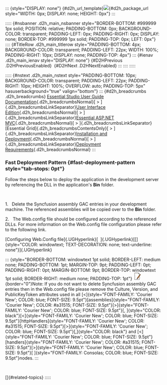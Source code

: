 ::: {style="DISPLAY: none"}
[](ms-xhelp:///?Id=d2h_url_template){#d2h_url_template}![](!package_url!){#d2h_package_url style="WIDTH: 0px; DISPLAY: none; HEIGHT: 0px"}
:::

::::: {#nsbanner .d2h_main_nsbanner style="BORDER-BOTTOM: #999999 1px solid; POSITION: relative; PADDING-BOTTOM: 0px; BACKGROUND-COLOR: transparent; PADDING-LEFT: 0px; PADDING-RIGHT: 0px; DISPLAY: none; BORDER-TOP: #999999 1px solid; PADDING-TOP: 0px; LEFT: 0px"}
:::: {#TitleRow .d2h_main_titlerow style="PADDING-BOTTOM: 4px; BACKGROUND-COLOR: transparent; PADDING-LEFT: 22px; WIDTH: 100%; PADDING-RIGHT: 10px; DISPLAY: none; PADDING-TOP: 4px"}
::: {#ienav .d2h_main_ienav style="DISPLAY: none"}
[](ms-xhelp:///?Id=7531480f-c4ae-47a4-94ae-080666cf1692){#D2HPrevious .D2HPreviousEnabled}  [](ms-xhelp:///?Id=4750f8ea-6a3e-4a61-84cd-f366af140751){#D2HNext .D2HNextEnabled}
:::
::::
:::::

::::: {#nstext .d2h_main_nstext style="PADDING-BOTTOM: 10px; BACKGROUND-COLOR: transparent; PADDING-LEFT: 22px; PADDING-RIGHT: 10px; HEIGHT: 100%; OVERFLOW: auto; PADDING-TOP: 5px" hasuserbackground="true" valign="bottom"}
::: {#d2h_breadcrumbs .d2h_breadcrumbs}
[Essential Studio User Guide Documentation](ms-xhelp:///?Id=12457748-09e3-4d74-a240-8e049cedf030){.d2h_breadcrumbsNormal}[ \> ]{.d2h_breadcrumbsLinkSeparator}[User Interface Edition](ms-xhelp:///?Id=c29296b7-531c-413b-a0ec-488ca1f7f669){.d2h_breadcrumbsNormal}[ \> ]{.d2h_breadcrumbsLinkSeparator}[Essential ASP.NET MVC](ms-xhelp:///?Id=4b14e7d1-65c4-4f67-b1aa-2c37709905a5){.d2h_breadcrumbsNormal}[ \> ]{.d2h_breadcrumbsLinkSeparator}[Essential Grid]{.d2h_breadcrumbsContentsOnly}[ \> ]{.d2h_breadcrumbsLinkSeparator}[Installation and Deployment](ms-xhelp:///?Id=e0d8eb50-bc9c-49ef-9156-be9160532ba2){.d2h_breadcrumbsNormal}[ \> ]{.d2h_breadcrumbsLinkSeparator}[Deployment Requirements](ms-xhelp:///?Id=377ed353-5608-417b-a2a4-c2b859feccdf){.d2h_breadcrumbsNormal}
:::

### Fast Deployment Pattern {#fast-deployment-pattern style="tab-stops: 0pt"}

Follow the steps below to deploy the application in the development server by referencing the DLL in the application\'s **Bin** folder.

 

1.   Delete the Syncfusion assembly GAC entries in your development machine. The referenced assemblies will be copied over to the **Bin** folder.

2.   The Web.config file should be configured according to the referenced DLLs. For more information on the Web.config file configuration please refer to the following link.

[Configuring Web.Config file]{.UGHyperlink}[  ]{.UGHyperlink}[[]{style="COLOR: windowtext; TEXT-DECORATION: none; text-underline: none"}]{.UGHyperlink}

::: {style="BORDER-BOTTOM: windowtext 1pt solid; BORDER-LEFT: medium none; PADDING-BOTTOM: 1pt; MARGIN-TOP: 9pt; PADDING-LEFT: 0pt; PADDING-RIGHT: 0pt; MARGIN-BOTTOM: 9pt; BORDER-TOP: windowtext 1pt solid; BORDER-RIGHT: medium none; PADDING-TOP: 1pt"}
![](ImagesExt/image58_6.jpg){border="0"}Note: If you do not want to delete Syncfusion assembly GAC entries then in the Web.config file please remove the Culture, Version, and PublicKeyToken attributes used in all [\<]{style="FONT-FAMILY: 'Courier New'; COLOR: blue; FONT-SIZE: 9.5pt"}[assemblies]{style="FONT-FAMILY: 'Courier New'; COLOR: #a31515; FONT-SIZE: 9.5pt"}[\>]{style="FONT-FAMILY: 'Courier New'; COLOR: blue; FONT-SIZE: 9.5pt"}[, ]{style="COLOR: black"}[\<]{style="FONT-FAMILY: 'Courier New'; COLOR: blue; FONT-SIZE: 9.5pt"}[httpHandlers]{style="FONT-FAMILY: 'Courier New'; COLOR: #a31515; FONT-SIZE: 9.5pt"}[\>]{style="FONT-FAMILY: 'Courier New'; COLOR: blue; FONT-SIZE: 9.5pt"}[,]{style="COLOR: black"} and [\<]{style="FONT-FAMILY: 'Courier New'; COLOR: blue; FONT-SIZE: 9.5pt"}[handlers]{style="FONT-FAMILY: 'Courier New'; COLOR: #a31515; FONT-SIZE: 9.5pt"}[\>]{style="FONT-FAMILY: 'Courier New'; COLOR: blue; FONT-SIZE: 9.5pt"}[ ]{style="FONT-FAMILY: Consolas; COLOR: blue; FONT-SIZE: 9.5pt"}nodes.
:::

 

[]{#related-topics}
:::::
